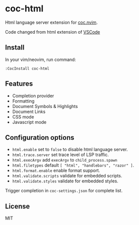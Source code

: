 # coc-html

Html language server extension for [coc.nvim](https://github.com/neoclide/coc.nvim).

Code changed from html extension of [VSCode](https://github.com/Microsoft/vscode/tree/master/extensions/html-language-features)

## Install

In your vim/neovim, run command:

```
:CocInstall coc-html
```

## Features

- Completion provider
- Formatting
- Document Symbols & Highlights
- Document Links
- CSS mode
- Javascript mode

## Configuration options

- `html.enable` set to `false` to disable html language server.
- `html.trace.server` set trace level of LSP traffic.
- `html.execArgv` add `execArgv` to `child_process.spawn`
- `html.filetypes` default `[ "html", "handlebars", "razor" ]`.
- `html.format.enable` enable format support.
- `html.validate.scripts` validate for embedded scripts.
- `html.validate.styles` validate for embedded styles.

Trigger completion in `coc-settings.json` for complete list.

## License

MIT
